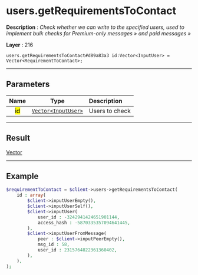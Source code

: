 # users.getRequirementsToContact

**Description** : *Check whether we can write to the specified users, used to implement bulk checks for Premium\-only messages &raquo; and paid messages &raquo;*

**Layer** : 216

```tl
users.getRequirementsToContact#d89a83a3 id:Vector<InputUser> = Vector<RequirementToContact>;
```

---

## Parameters

| Name | Type | Description |
| :---: | :---: | :--- |
| <mark>id</mark> | [`Vector<InputUser>`](type/InputUser) | Users to check |

---

## Result

[Vector<RequirementToContact>](type/RequirementToContact)

---

## Example

```php
$requirementToContact = $client->users->getRequirementsToContact(
	id : array(
		$client->inputUserEmpty(),
		$client->inputUserSelf(),
		$client->inputUser(
			user_id : -3242941424651901144,
			access_hash : -5870335357094641445,
		),
		$client->inputUserFromMessage(
			peer : $client->inputPeerEmpty(),
			msg_id : 58,
			user_id : 2315764822361360402,
		),
	),
);
```